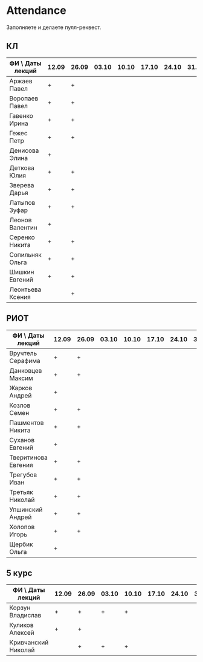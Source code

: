 # Attendance

Заполняете и делаете пулл-реквест.

## КЛ

| ФИ \ Даты лекций|12.09|26.09|03.10|10.10|17.10|24.10|31.10|07.11|14.11|21.11|28.11|05.12|12.12| Сумма |
|-----------------|-----|-----|-----|-----|-----|-----|-----|-----|-----|-----|-----|-----|-----|-------|
| Аржаев Павел    |  +  |  +  |     |     |     |     |     |     |     |     |     |     |     |   1   |
| Воропаев Павел  |  +  |  +  |     |     |     |     |     |     |     |     |     |     |     |   0   |
| Гавенко Ирина   |  +  |  +  |     |     |     |     |     |     |     |     |     |     |     |   0   |
| Гежес Петр      |  +  |  +  |     |     |     |     |     |     |     |     |     |     |     |   0   |
| Денисова Элина  |  +  |     |     |     |     |     |     |     |     |     |     |     |     |   0   |
| Деткова Юлия    |  +  |  +  |     |     |     |     |     |     |     |     |     |     |     |   0   |
| Зверева Дарья   |  +  |  +  |     |     |     |     |     |     |     |     |     |     |     |   0   |
| Латыпов Зуфар   |  +  |  +  |     |     |     |     |     |     |     |     |     |     |     |   0   |
| Леонов Валентин |  +  |     |     |     |     |     |     |     |     |     |     |     |     |   0   |
| Серенко Никита  |  +  |  +  |     |     |     |     |     |     |     |     |     |     |     |   0   |
| Сопильняк Ольга |  +  |  +  |     |     |     |     |     |     |     |     |     |     |     |   0   |
| Шишкин Евгений  |  +  |  +  |     |     |     |     |     |     |     |     |     |     |     |   0   |
| Леонтьева Ксения|     |  +  |     |     |     |     |     |     |     |     |     |     |     |   0   |

## РИОТ

| ФИ \ Даты лекций    |12.09|26.09|03.10|10.10|17.10|24.10|31.10|07.11|14.11|21.11|28.11|05.12|12.12| Сумма |
|---------------------|-----|-----|-----|-----|-----|-----|-----|-----|-----|-----|-----|-----|-----|-------|
| Вручтель Серафима   |  +  |  +  |     |     |     |     |     |     |     |     |     |     |     |   0   |
| Данковцев Максим    |  +  |  +  |     |     |     |     |     |     |     |     |     |     |     |   0   |
| Жарков Андрей       |  +  |     |     |     |     |     |     |     |     |     |     |     |     |   0   |
| Козлов Семен        |  +  |  +  |     |     |     |     |     |     |     |     |     |     |     |   0   |
| Пашментов Никита    |  +  |  +  |     |     |     |     |     |     |     |     |     |     |     |   0   |
| Суханов Евгений     |  +  |     |     |     |     |     |     |     |     |     |     |     |     |   0   |
| Тверитинова Евгения |  +  |  +  |     |     |     |     |     |     |     |     |     |     |     |   0   |
| Трегубов Иван       |  +  |  +  |     |     |     |     |     |     |     |     |     |     |     |   0   |
| Третьяк Николай     |  +  |  +  |     |     |     |     |     |     |     |     |     |     |     |   0   |
| Упшинский Андрей    |  +  |  +  |     |     |     |     |     |     |     |     |     |     |     |   0   |
| Холопов Игорь       |  +  |  +  |     |     |     |     |     |     |     |     |     |     |     |   0   |
| Щербик Ольга        |  +  |     |     |     |     |     |     |     |     |     |     |     |     |   0   |

## 5 курс

| ФИ \ Даты лекций    |12.09|26.09|03.10|10.10|17.10|24.10|31.10|07.11|14.11|21.11|28.11|05.12|12.12| Сумма |
|---------------------|-----|-----|-----|-----|-----|-----|-----|-----|-----|-----|-----|-----|-----|-------|
| Корзун Владислав    |  +  |  +  |  +  |  +  |     |     |     |     |     |     |     |     |     |   0   |
| Куликов Алексей     |  +  |  +  |     |     |     |     |     |     |     |     |     |     |     |   0   |
| Кривчанский Николай |     |  +  |  +  |  +  |     |     |     |     |     |     |     |     |     |   0   |
